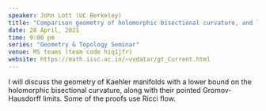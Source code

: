 ```yaml
---
speaker: John Lott (UC Berkeley) 
title: "Comparison geometry of holomorphic bisectional curvature, and limit spaces"
date: 28 April, 2021
time: 9:00 pm
series: "Geometry & Topology Seminar"
venue: MS teams (team code hiq1jfr)
website: https://math.iisc.ac.in/~vvdatar/gt_Current.html
---
```


I will discuss the geometry of Kaehler manifolds with a lower bound on the holomorphic bisectional curvature, along with their pointed Gromov-Hausdorff limits.  Some of the proofs use Ricci flow.
